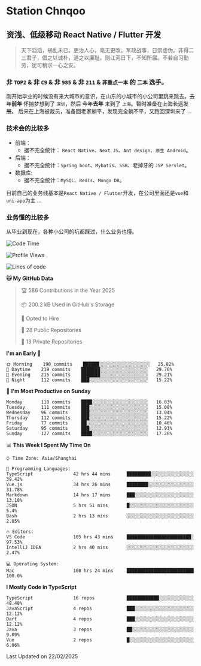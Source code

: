 # Station Chnqoo

## 资浅、低级移动 React Native / Flutter 开发

> 天下滔滔，祸乱未已。吏治人心，毫无更改。军政战事，日崇虚伪。非得二三君子，倡之以诚朴，道之以廉耻。则江河日下，不知所届。不若自习勤劳，犹可稍求一心之安。

### 非 `TOP2` & 非 `C9` & 非 `985` & 非 `211` & `非重点一本` 的 `二本` 选手。

刚开始毕业的时候没有来大城市的意识，在山东的小城市的小公司里跳来跳去。~~去年~~**前年** 怀揣梦想到了 `深圳`，然后 ~~今年~~**去年** 来到了 `上海`。~~暂时准备在上海长远发展~~。
后来在上海被裁员，准备回老家躺平，发现完全躺不平，又跑回深圳来了 ...

### 技术会的比较多

- 前端：
  - 据不完全统计： `React Native`、`Next JS`、`Ant design`、`原生 Android`。
- 后端：
  - 据不完全统计：`Spring boot`、`Mybatis`、`SSH`、老掉牙的 `JSP Servlet`。
- 数据库:
  - 据不完全统计：`MySQL`、`Redis`、`Mongo DB`。

目前自己的业务线基本是`React Native / Flutter`开发，在公司里面还是`vue`和`uni-app`为主 ...

### 业务懂的比较多

从毕业到现在，各种小公司的坑都踩过，什么业务也懂。

<!--START_SECTION:waka-->
![Code Time](http://img.shields.io/badge/Code%20Time-7%2C693%20hrs%2028%20mins-blue)

![Profile Views](http://img.shields.io/badge/Profile%20Views-0-blue)

![Lines of code](https://img.shields.io/badge/From%20Hello%20World%20I%27ve%20Written-315%20Thousand%20lines%20of%20code-blue)

**🐱 My GitHub Data** 

> 🏆 586 Contributions in the Year 2025
 > 
> 📦 200.2 kB Used in GitHub's Storage 
 > 
> 💼 Opted to Hire
 > 
> 📜 28 Public Repositories 
 > 
> 🔑 13 Private Repositories  
 > 
**I'm an Early 🐤** 

```text
🌞 Morning    190 commits    ██████░░░░░░░░░░░░░░░░░░░   25.82% 
🌆 Daytime    219 commits    ███████░░░░░░░░░░░░░░░░░░   29.76% 
🌃 Evening    215 commits    ███████░░░░░░░░░░░░░░░░░░   29.21% 
🌙 Night      112 commits    ███░░░░░░░░░░░░░░░░░░░░░░   15.22%

```
📅 **I'm Most Productive on Sunday** 

```text
Monday       118 commits    ████░░░░░░░░░░░░░░░░░░░░░   16.03% 
Tuesday      111 commits    ███░░░░░░░░░░░░░░░░░░░░░░   15.08% 
Wednesday    96 commits     ███░░░░░░░░░░░░░░░░░░░░░░   13.04% 
Thursday     112 commits    ███░░░░░░░░░░░░░░░░░░░░░░   15.22% 
Friday       77 commits     ██░░░░░░░░░░░░░░░░░░░░░░░   10.46% 
Saturday     95 commits     ███░░░░░░░░░░░░░░░░░░░░░░   12.91% 
Sunday       127 commits    ████░░░░░░░░░░░░░░░░░░░░░   17.26%

```


📊 **This Week I Spent My Time On** 

```text
⌚︎ Time Zone: Asia/Shanghai

💬 Programming Languages: 
TypeScript               42 hrs 44 mins      █████████░░░░░░░░░░░░░░░░   39.42% 
Vue.js                   34 hrs 26 mins      ████████░░░░░░░░░░░░░░░░░   31.78% 
Markdown                 14 hrs 17 mins      ███░░░░░░░░░░░░░░░░░░░░░░   13.18% 
JSON                     5 hrs 51 mins       █░░░░░░░░░░░░░░░░░░░░░░░░   5.4% 
Bash                     2 hrs 13 mins       ░░░░░░░░░░░░░░░░░░░░░░░░░   2.05%

🔥 Editors: 
VS Code                  105 hrs 43 mins     ████████████████████████░   97.53% 
IntelliJ IDEA            2 hrs 40 mins       ░░░░░░░░░░░░░░░░░░░░░░░░░   2.47%

💻 Operating System: 
Mac                      108 hrs 24 mins     █████████████████████████   100.0%

```

**I Mostly Code in TypeScript** 

```text
TypeScript               16 repos            ████████████░░░░░░░░░░░░░   48.48% 
JavaScript               4 repos             ███░░░░░░░░░░░░░░░░░░░░░░   12.12% 
Dart                     4 repos             ███░░░░░░░░░░░░░░░░░░░░░░   12.12% 
Java                     3 repos             ██░░░░░░░░░░░░░░░░░░░░░░░   9.09% 
Vue                      2 repos             █░░░░░░░░░░░░░░░░░░░░░░░░   6.06%

```



 Last Updated on 22/02/2025
<!--END_SECTION:waka-->

<!---
ChenqiaoStation/ChenqiaoStation is a ✨ special ✨ repository because its `README.md` (this file) appears on your GitHub profile.
You can click the Preview link to take a look at your changes.
--->
